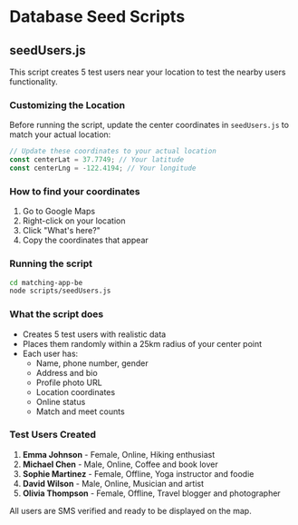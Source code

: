 # Database Seed Scripts

## seedUsers.js

This script creates 5 test users near your location to test the nearby users functionality.

### Customizing the Location

Before running the script, update the center coordinates in `seedUsers.js` to match your actual location:

```javascript
// Update these coordinates to your actual location
const centerLat = 37.7749; // Your latitude
const centerLng = -122.4194; // Your longitude
```

### How to find your coordinates

1. Go to Google Maps
2. Right-click on your location
3. Click "What's here?"
4. Copy the coordinates that appear

### Running the script

```bash
cd matching-app-be
node scripts/seedUsers.js
```

### What the script does

- Creates 5 test users with realistic data
- Places them randomly within a 25km radius of your center point
- Each user has:
  - Name, phone number, gender
  - Address and bio
  - Profile photo URL
  - Location coordinates
  - Online status
  - Match and meet counts

### Test Users Created

1. **Emma Johnson** - Female, Online, Hiking enthusiast
2. **Michael Chen** - Male, Online, Coffee and book lover
3. **Sophie Martinez** - Female, Offline, Yoga instructor and foodie
4. **David Wilson** - Male, Online, Musician and artist
5. **Olivia Thompson** - Female, Offline, Travel blogger and photographer

All users are SMS verified and ready to be displayed on the map.